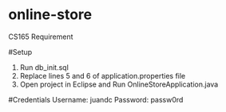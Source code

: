 # online-store
CS165 Requirement

#Setup
1. Run db_init.sql
2. Replace lines 5 and 6 of application.properties file
3. Open project in Eclipse and Run OnlineStoreApplication.java

#Credentials
Username: juandc
Password: passw0rd
